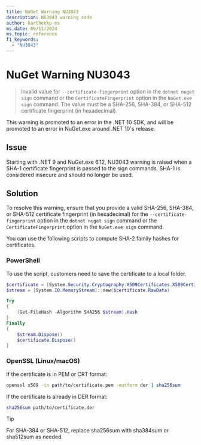 ```yaml
---
title: NuGet Warning NU3043
description: NU3043 warning code
author: kartheekp-ms
ms.date: 09/11/2024
ms.topic: reference
f1_keywords: 
  - "NU3043"
---
```


# NuGet Warning NU3043

> Invalid value for `--certificate-fingerprint` option in the `dotnet nuget sign` command or the `CertificateFingerprint` option in the `NuGet.exe sign` command.
The value must be a SHA-256, SHA-384, or SHA-512 certificate fingerprint (in hexadecimal).

This warning is promoted to an error in the .NET 10 SDK, and will be promoted to an error in NuGet.exe around .NET 10's release.

## Issue

Starting with .NET 9 and NuGet.exe 6.12, NU3043 warning is raised when a SHA-1 certificate fingerprint is passed to the sign commands.
SHA-1 is considered insecure and should no longer be used.

## Solution

To resolve this warning, ensure that you provide a valid SHA-256, SHA-384, or SHA-512 certificate fingerprint (in hexadecimal) for the `--certificate-fingerprint` option in the `dotnet nuget sign` command or the `CertificateFingerprint` option in the `NuGet.exe sign` command.

You can use the following scripts to compute SHA-2 family hashes for certificates.

### PowerShell
To use the script, customers need to save the certificate to a local folder.

```powershell
$certificate = [System.Security.Cryptography.X509Certificates.X509Certificate2]::new($certPath)
$stream = [System.IO.MemoryStream]::new($certificate.RawData)

Try
{
    (Get-FileHash -Algorithm SHA256 $stream).Hash
}
Finally
{
    $stream.Dispose()
    $certificate.Dispose()
}
```
### OpenSSL (Linux/macOS)

If the certificate is in PEM or CRT format:
```sh
openssl x509 -in path/to/certificate.pem -outform der | sha256sum
```

If the certificate is already in DER format:
```sh
sha256sum path/to/certificate.der
```
> [!TIP]
> For SHA-384 or SHA-512, replace sha256sum with sha384sum or sha512sum as needed.
